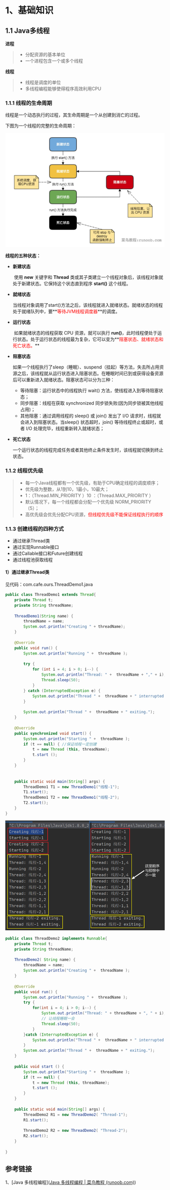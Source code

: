 # 1、基础知识

## 1.1 Java多线程

**进程**

> - 分配资源的基本单位
> - 一个进程包含一个或多个线程

**线程**

> - 线程是调度的单位
> - 多线程编程能够使得程序高效利用CPU

### 1.1.1 线程的生命周期

线程是一个动态执行的过程，其生命周期是一个从创建到消亡的过程。

下图为一个线程的完整的生命周期：

![image-20210414200855644](img/image-20210414200855644.png)

**线程的五种状态：**

- **新建状态**

  ​		使用 **new** 关键字和 **Thread** 类或其子类建立一个线程对象后，该线程对象就处于新建状态。它保持这个状态直到程序 **start()** 这个线程。

- **就绪状态**

  ​		当线程对象调用了start()方法之后，该线程就进入就绪状态。就绪状态的线程处于就绪队列中，要**<font color='red'>等待JVM线程调度器</font>**的调度。

- **运行状态**

  ​		如果就绪状态的线程获取 CPU 资源，就可以执行 **run()**，此时线程便处于运行状态。处于运行状态的线程最为复杂，它可以变为**<font color='red'>阻塞状态、就绪状态和死亡状态。</font>**  

- **阻塞状态**

  ​		如果一个线程执行了sleep（睡眠）、suspend（挂起）等方法，失去所占用资源之后，该线程就从运行状态进入阻塞状态。在睡眠时间已到或获得设备资源后可以重新进入就绪状态。阻塞状态可以分为三种：

  - 等待阻塞：运行状态中的线程执行 wait() 方法，使线程进入到等待阻塞状态；
  - 同步阻塞：线程在获取 synchronized 同步锁失败(因为同步锁被其他线程占用)；
  - 其他阻塞：通过调用线程的 sleep() 或 join() 发出了 I/O 请求时，线程就会进入到阻塞状态。当sleep() 状态超时，join() 等待线程终止或超时，或者 I/O 处理完毕，线程重新转入就绪状态；

- **死亡状态**

  ​		一个运行状态的线程完成任务或者其他终止条件发生时，该线程就切换到终止状态。



### 1.1.2 线程优先级

> - 每一个Java线程都有一个优先级，有助于CPU确定线程的调度顺序；
> - 优先级为整数，从1到10，1最小，10最大；
> - 1：（Thread.MIN_PRIORITY ）10 ：（Thread.MAX_PRIORITY ）
> - 默认情况下，每一个线程都会分配一个优先级 NORM_PRIORITY（5）；
> - 高优先级会优先分配CPU资源，<font color='red'>但线程优先级不能保证线程执行的顺序</font>



### 1.1.3 创建线程的四种方式

- 通过继承Thread类
- 通过实现Runnable接口
- 通过Callable接口和Future创建线程
- 通过线程池获取线程



#### 1）通过继承Thread类



见代码：com.cafe.ours.ThreadDemo1.java

```java
public class ThreadDemo1 extends Thread{
    private Thread t;
    private String threadName;

    ThreadDemo1(String name) {
        threadName = name;
        System.out.println("Creating " + threadName);
    }

    @Override
    public void run() {
        System.out.println("Running " +  threadName );

        try {
            for (int i = 4; i > 0; i--) {
                System.out.println("Thread: " +  threadName + "," + i);
                Thread.sleep(50);
            }
        } catch (InterruptedException e) {
            System.out.println("Thread " +  threadName + " interrupted.");
        }

        System.out.println("Thread " +  threadName + " exiting.");
    }

    @Override
    public synchronized void start() {
        System.out.println("Starting " +  threadName );
        if (t == null) { //保证线程一定创建
            t = new Thread (this, threadName);
            t.start ();
        }
    }


    public static void main(String[] args) {
        ThreadDemo1 T1 = new ThreadDemo1("线程-1");
        T1.start();
        ThreadDemo1 T2 = new ThreadDemo1("线程-2");
        T2.start();
    }
}
```



![image-20210414213713157](img/image-20210414213713157.png)





```java
public class ThreadDemo2 implements Runnable{
    private Thread t;
    private String threadName;

    ThreadDemo2( String name) {
        threadName = name;
        System.out.println("Creating " +  threadName );
    }

    @Override
    public void run() {
        System.out.println("Running " +  threadName );
        try {
            for(int i = 4; i > 0; i--) {
                System.out.println("Thread: " + threadName + ", " + i);
                // 让线程睡眠一会
                Thread.sleep(50);
            }
        }catch (InterruptedException e) {
            System.out.println("Thread " +  threadName + " interrupted.");
        }
        System.out.println("Thread " +  threadName + " exiting.");
    }

    public void start () {
        System.out.println("Starting " +  threadName );
        if (t == null) {
            t = new Thread (this, threadName);
            t.start ();
        }
    }

    public static void main(String[] args) {
        ThreadDemo2 R1 = new ThreadDemo2( "Thread-1");
        R1.start();

        ThreadDemo2 R2 = new ThreadDemo2( "Thread-2");
        R2.start();
    }

}
```









## 参考链接

1、[Java 多线程编程]([Java 多线程编程 | 菜鸟教程 (runoob.com)](https://www.runoob.com/java/java-multithreading.html))
